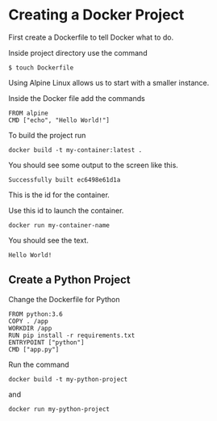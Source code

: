 # Creating a Docker Project

First create a Dockerfile to tell Docker what to do.

Inside project directory use the command

```
$ touch Dockerfile
```

Using Alpine Linux allows us to start with a smaller instance.

Inside the Docker file add the commands

```
FROM alpine
CMD ["echo", "Hello World!"]
```

To build the project run

```
docker build -t my-container:latest .
```

You should see some output to the screen like this.

```
Successfully built ec6498e61d1a
```

This is the id for the container.

Use this id to launch the container.

```
docker run my-container-name
```

You should see the text.

```
Hello World!
```

## Create a Python Project

Change the Dockerfile for Python

```
FROM python:3.6
COPY . /app
WORKDIR /app
RUN pip install -r requirements.txt
ENTRYPOINT ["python"]
CMD ["app.py"]
```
Run the command 

```
docker build -t my-python-project
```

and 

```
docker run my-python-project
```